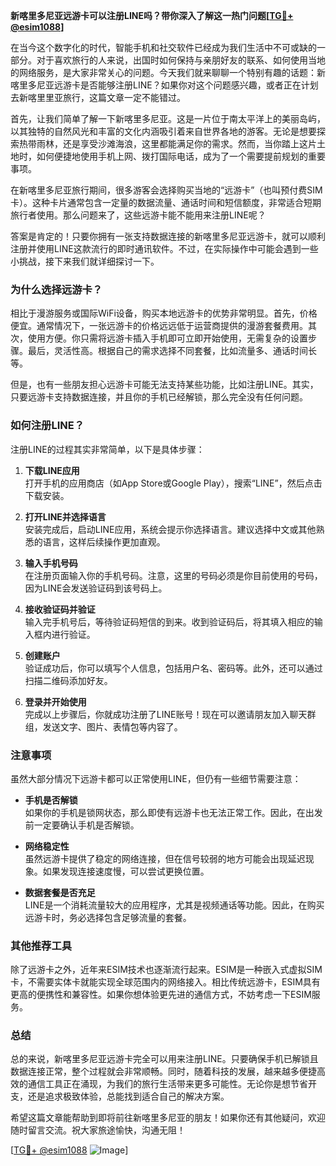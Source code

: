 **新喀里多尼亚远游卡可以注册LINE吗？带你深入了解这一热门问题[[TG💪+ @esim1088](https://t.me/s/esim1088)]**

在当今这个数字化的时代，智能手机和社交软件已经成为我们生活中不可或缺的一部分。对于喜欢旅行的人来说，出国时如何保持与亲朋好友的联系、如何使用当地的网络服务，是大家非常关心的问题。今天我们就来聊聊一个特别有趣的话题：新喀里多尼亚远游卡是否能够注册LINE？如果你对这个问题感兴趣，或者正在计划去新喀里里亚旅行，这篇文章一定不能错过。

首先，让我们简单了解一下新喀里多尼亚。这是一片位于南太平洋上的美丽岛屿，以其独特的自然风光和丰富的文化内涵吸引着来自世界各地的游客。无论是想要探索热带雨林，还是享受沙滩海浪，这里都能满足你的需求。然而，当你踏上这片土地时，如何便捷地使用手机上网、拨打国际电话，成为了一个需要提前规划的重要事项。

在新喀里多尼亚旅行期间，很多游客会选择购买当地的“远游卡”（也叫预付费SIM卡）。这种卡片通常包含一定量的数据流量、通话时间和短信额度，非常适合短期旅行者使用。那么问题来了，这些远游卡能不能用来注册LINE呢？

答案是肯定的！只要你拥有一张支持数据连接的新喀里多尼亚远游卡，就可以顺利注册并使用LINE这款流行的即时通讯软件。不过，在实际操作中可能会遇到一些小挑战，接下来我们就详细探讨一下。

### **为什么选择远游卡？**

相比于漫游服务或国际WiFi设备，购买本地远游卡的优势非常明显。首先，价格便宜。通常情况下，一张远游卡的价格远远低于运营商提供的漫游套餐费用。其次，使用方便。你只需将远游卡插入手机即可立即开始使用，无需复杂的设置步骤。最后，灵活性高。根据自己的需求选择不同套餐，比如流量多、通话时间长等。

但是，也有一些朋友担心远游卡可能无法支持某些功能，比如注册LINE。其实，只要远游卡支持数据连接，并且你的手机已经解锁，那么完全没有任何问题。

### **如何注册LINE？**

注册LINE的过程其实非常简单，以下是具体步骤：

1. **下载LINE应用**  
   打开手机的应用商店（如App Store或Google Play），搜索“LINE”，然后点击下载安装。

2. **打开LINE并选择语言**  
   安装完成后，启动LINE应用，系统会提示你选择语言。建议选择中文或其他熟悉的语言，这样后续操作更加直观。

3. **输入手机号码**  
   在注册页面输入你的手机号码。注意，这里的号码必须是你目前使用的号码，因为LINE会发送验证码到该号码上。

4. **接收验证码并验证**  
   输入完手机号后，等待验证码短信的到来。收到验证码后，将其填入相应的输入框内进行验证。

5. **创建账户**  
   验证成功后，你可以填写个人信息，包括用户名、密码等。此外，还可以通过扫描二维码添加好友。

6. **登录并开始使用**  
   完成以上步骤后，你就成功注册了LINE账号！现在可以邀请朋友加入聊天群组，发送文字、图片、表情包等内容了。

### **注意事项**

虽然大部分情况下远游卡都可以正常使用LINE，但仍有一些细节需要注意：

- **手机是否解锁**  
  如果你的手机是锁网状态，那么即使有远游卡也无法正常工作。因此，在出发前一定要确认手机是否解锁。

- **网络稳定性**  
  虽然远游卡提供了稳定的网络连接，但在信号较弱的地方可能会出现延迟现象。如果发现连接速度慢，可以尝试更换位置。

- **数据套餐是否充足**  
  LINE是一个消耗流量较大的应用程序，尤其是视频通话等功能。因此，在购买远游卡时，务必选择包含足够流量的套餐。

### **其他推荐工具**

除了远游卡之外，近年来ESIM技术也逐渐流行起来。ESIM是一种嵌入式虚拟SIM卡，不需要实体卡就能实现全球范围内的网络接入。相比传统远游卡，ESIM具有更高的便携性和兼容性。如果你想体验更先进的通信方式，不妨考虑一下ESIM服务。

### **总结**

总的来说，新喀里多尼亚远游卡完全可以用来注册LINE。只要确保手机已解锁且数据连接正常，整个过程就会非常顺畅。同时，随着科技的发展，越来越多便捷高效的通信工具正在涌现，为我们的旅行生活带来更多可能性。无论你是想节省开支，还是追求极致体验，总能找到适合自己的解决方案。

希望这篇文章能帮助到即将前往新喀里多尼亚的朋友！如果你还有其他疑问，欢迎随时留言交流。祝大家旅途愉快，沟通无阻！

[[TG💪+ @esim1088](https://t.me/s/esim1088) ![Image](https://i.postimg.cc/4NQfJmqS/Snipaste-2025-05-13-00-14-12.png)]